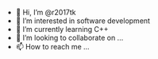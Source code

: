 - 👋 Hi, I’m @r2017tk
- 👀 I’m interested in software development
- 🌱 I’m currently learning C++ 
- 💞️ I’m looking to collaborate on ...
- 📫 How to reach me ...

<!---
r2017tk/r2017tk is a ✨ special ✨ repository because its `README.md` (this file) appears on your GitHub profile.
You can click the Preview link to take a look at your changes.
--->

